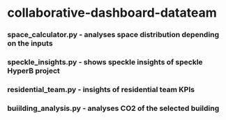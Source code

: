# collaborative-dashboard-datateam

### space_calculator.py - analyses space distribution depending on the inputs
### speckle_insights.py - shows speckle insights of speckle HyperB project
### residential_team.py - insights of residential team KPIs
### buiilding_analysis.py - analyses CO2 of the selected building

